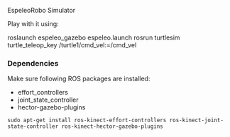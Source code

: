 EspeleoRobo Simulator

Play with it using:

roslaunch espeleo_gazebo espeleo.launch
rosrun turtlesim turtle_teleop_key /turtle1/cmd_vel:=/cmd_vel

### Dependencies
Make sure following ROS packages are installed:

* effort_controllers
* joint_state_controller
* hector-gazebo-plugins

```
sudo apt-get install ros-kinect-effort-controllers ros-kinect-joint-state-controller ros-kinect-hector-gazebo-plugins
```
